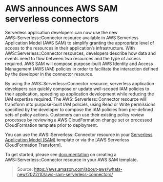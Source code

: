 # AWS announces AWS SAM serverless connectors

Serverless application developers can now use the new AWS::Serverless::Connector resource available in AWS Serverless Application Model (AWS SAM) to simplify granting the appropriate level of access to the resources in their application’s infrastructure. With AWS::Serverless::Connector resources, developers describe how data and events need to flow between two resources and the type of access required. AWS SAM will compose purpose-built AWS Identity and Access Management (AWS IAM) policies in order to facilitate the interaction defined by the developer in the connector resource.

By using the AWS::Serverless::Connector resource, serverless application developers can quickly compose or update well-scoped IAM policies to their application, speeding up application development while reducing the IAM expertise required. The AWS::Serverless::Connector resource will transform into purpose-built IAM policies, using Read or Write permissions specified by the developer to compose the IAM policies from pre-defined sets of policy actions. Customers can use their existing policy review processes by reviewing a AWS CloudFormation change set or processed CloudFormation template prior to deployment.

You can use the AWS::Serverless::Connector resource in your [Serverless Application Model (SAM)](https://aws.amazon.com/serverless/sam/) template or via the [AWS Serverless CloudFormation Transform].

To get started, please see [documentation](https://docs.aws.amazon.com/serverless-application-model/latest/developerguide/managing-permissions-connectors.html) on creating a AWS::Serverless::Connector resource in your AWS SAM template.

> Source: https://aws.amazon.com/about-aws/whats-new/2022/10/aws-sam-serverless-connectors/